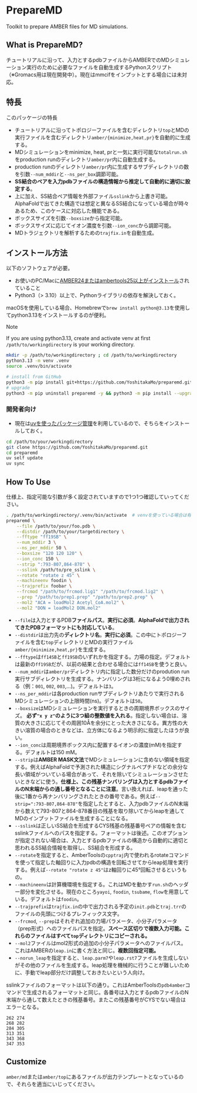 # PrepareMD

Toolkit to prepare AMBER files for MD simulations.

## What is PrepareMD?

チュートリアルに沿って、入力とするpdbファイルからAMBERでのMDシミュレーション実行のために必要なファイルを自動生成するPythonスクリプト（※Gromacs用は現在開発中）。現在はmmcifをインプットとする場合には未対応。

## 特長

このパッケージの特長

- チュートリアルに沿ってトポロジーファイルを含むディレクトリ`top`とMDの実行ファイルを含むディレクトリ`amber/{minimize,heat,pr}`を自動的に生成する。
- MDシミュレーションをminimize, heat, prと一気に実行可能な`totalrun.sh`をproduction runのディレクトリ`amber/pr`内に自動生成する。
- production runのディレクトリ`amber/pr`内に生成するサブディレクトリの数を引数`--num_mddir`と`--ns_per_box`調節可能。
- **SS結合のペアを入力pdbファイルの構造情報から推定して自動的に適切に設定する**。
- 上に加え、SS結合ペア情報を外部ファイル`sslink`から上書き可能。AlphaFoldで出てきた構造では想定と異なるSS結合になっている場合が時々あるため、このケースに対応した機能である。
- ボックスサイズを引数`--boxsize`から指定可能。
- ボックスサイズに応じてイオン濃度を引数`--ion_conc`から調節可能。
- MDトラジェクトリを解析するための`trajfix.in`を自動生成。

## インストール方法

以下のソフトウェアが必要。

- お使いのPC/Macに[AMBER24またはambertools25以上がインストール](https://qiita.com/Ag_smith/items/9526142858f8ea5248c1)されていること
- Python3（> 3.10）以上で、Pythonライブラリの依存を解決しておく。

macOSを使用している場合、Homebrewで`brew install python@3.13`を使用してpython3.13をインストールするのが便利。

> [!NOTE]
>
> If you are using python3.13, create and activate venv at first
> `/path/to/workingdirectory` is your working directory.
>
> ```bash
> mkdir -p /path/to/workingdirectory ; cd /path/to/workingdirectory
> python3.13 -m venv .venv
> source .venv/bin/activate
> ```

```bash
# install from GitHub
python3 -m pip install git+https://github.com/YoshitakaMo/preparemd.git
# upgrade
python3 -m pip uninstall preparemd -y && python3 -m pip install --upgrade git+https://github.com/YoshitakaMo/preparemd.git
```

### 開発者向け

- 現在は[uvを使ったパッケージ管理](https://qiita.com/Ag_smith/items/bd8b67d4e0c4255ecd09)を利用しているので、そちらをインストールしておく。

```bash
cd /path/to/your/workingdirectory
git clone https://github.com/YoshitakaMo/preparemd.git
cd preparemd
uv self update
uv sync
```

## How To Use

仕様上、指定可能な引数が多く設定されていますので1つ1つ確認していってください。

```bash
. /path/to/workingdirectory/.venv/bin/activate  # venvを使っている場合は有効化
preparemd \
    --file /path/to/your/foo.pdb \
    --distdir /path/to/your/targetdirectory \
    --fftype "ff19SB" \
    --num_mddir 3 \
    --ns_per_mddir 50 \
    --boxsize "120 120 120" \
    --ion_conc 150 \
    --strip ":793-807,864-878" \
    --sslink /path/to/pre_sslink \
    --rotate "rotate z 45" \
    --machineenv foodin \
    --trajprefix foobar \
    --frcmod "/path/to/frcmod.lig1" "/path/to/frcmod.lig2" \
    --prep "/path/to/prep1.prep" "/path/to/prep2.prep" \
    --mol2 "ACA = loadMol2 Acetyl_CoA.mol2" \
    --mol2 "DON = loadMol2 DON.mol2"
```

- `--file`は入力とするPDB**ファイルパス**。**実行に必須**。**AlphaFoldで出力されてきたPDBフォーマットにも対応している**。
- `--distdir`は出力先の**ディレクトリ名**。**実行に必須**。この中にトポロジーファイルを含む`top`ディレクトリとMDの実行ファイル`amber/{minimize,heat,pr}`を生成する。
- `--fftype`は`ff14SB`と`ff19SB`のいずれかを指定する。力場の指定。デフォルトは最新の`ff19SB`だが、以前の結果と合わせる場合には`ff14SB`を使うと良い。
- `--num_mddir`は`amber/pr`ディレクトリ内に指定した数分だけのprodution run実行サブディレクトリを生成する。ナンバリングは3桁になるよう0埋めされる（例：`001`, `002`, `003`,...)。デフォルトは`3`。
- `--ns_per_mddir`は各production runサブディレクトリあたりで実行されるMDシミュレーションの上限時間(ns)。デフォルトは`50`。
- `--boxsize`はMDシミュレーションを実行するときの周期境界ボックスのサイズ。 **必ず`"x y z"`のように3つ組の整数値を入れる**。指定しない場合は、溶質の大きさに応じてその周囲10Åを余分にとった大きさになる。異方性の大きい溶質の場合のときなどは、立方体になるよう明示的に指定したほうが良い。
- `--ion_conc`は周期境界ボックス内に配置するイオンの濃度(mM)を指定する。デフォルトは150 mM。
- `--strip`は**AMBER MASK文法**でMDシミュレーションに含めない領域を指定する。例えばAlphaFoldで予測された構造にシグナルペプチドなどの余分な長い領域がついている場合があって、それを除いてシミュレーションさせたいときなどに使う。**仕様上、この残基ナンバリングは入力とするpdbファイルのN末端からの通し番号となることに注意**。言い換えれば、leapを通った後に1番から再ナンバリングされたときの番号である。例えば`--strip=":793-807,864-878"`を指定したとすると、入力pdbファイルのN末端から数えて793-807と864-878番目の残基を取り除いてからleapを通してMDのインプットファイルを生成することになる。
- `--sslink`は正しいSS結合を形成するCYS残基の残基番号ペアの情報を含むsslinkファイルへのパスを指定する。フォーマットは後述。このオプションが指定されない場合は、入力とするpdbファイルの構造から自動的に適切と思われるSS結合情報を取得し、SS結合を形成する。
- `--rotate`を指定すると、AmberToolsの`cpptraj`内で使われるrotateコマンドを使って指定した軸回りに入力pdbの構造を回転させてからleap処理を実行する。例えば`--rotate "rotate z 45"`はz軸回りに45°回転させるというもの。
- `--machineenv`は計算機環境を指定する。これはMDを動かす`run.sh`のヘッダー部分を変化させる。現在のところ`yayoi`, `foodin`, `tsubame`, `flow`を用意している。デフォルトは`foodin`。
- `--trajprefix`は`trajfix.in`の中で出力される予定の`init.pdb`と`traj.trr`のファイルの先頭につけるプレフィックス文字。
- `--frcmod`, `--prep`はそれぞれ追加の力場パラメータ、小分子パラメータ（prep形式）へのファイルパスを指定。**スペース区切りで複数入力可能。これらのファイルはすべて`top`ディレクトリにコピーされる。**
- `--mol2`ファイルはmol2形式の追加の小分子パラメータへのファイルパス。これはAMBERの`leap.in`に書く方法と同じ。**複数回指定可能。**
- `--norun_leap`を指定すると、`leap.parm7`や`leap.rst7`ファイルを生成しないがその他のファイルを生成する。leap処理を機械的に行うことが難しいために、手動でleap部分だけ調整しておきたいという人向け。

sslinkファイルのフォーマットは以下の通り。これはAmberToolsの`pdb4amber`コマンドで生成されるフォーマットと同じ。各番号は入力とするpdbファイルのN末端から通して数えたときの残基番号。またこの残基番号がCYSでない場合はエラーとなる。

```:sslink
262 274
268 282
284 305
313 351
343 368
347 353
```

## Customize

`amber/md`または`amber/top`にあるファイルが出力テンプレートとなっているので、それらを適当にいじってください。
